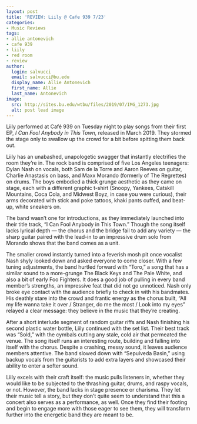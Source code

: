 ```yaml
---
layout: post
title: 'REVIEW: Liily @ Cafe 939 7/23'
categories:
- Music Reviews
tags:
- allie antonevich
- cafe 939
- liily
- red room
- review
author:
  login: salvucci
  email: salvucci@bu.edu
  display_name: Allie Antonevich
  first_name: Allie
  last_name: Antonevich
image:
  src: http://sites.bu.edu/wtbu/files/2019/07/IMG_1273.jpg
  alt: post lead image
---
```

Liily performed at Café 939 on Tuesday night to play songs from their first EP, _I Can Fool Anybody in This Town,_ released in March 2019. They stormed the stage only to swallow up the crowd for a bit before spitting them back out.

Liily has an unabashed, unapologetic swagger that instantly electrifies the room they’re in. The rock band is comprised of five Los Angeles teenagers: Dylan Nash on vocals, both Sam de la Torre and Aaron Reeves on guitar, Charlie Anastasis on bass, and Maxx Morando (formerly of The Regrettes) on drums. The boys embodied a thick grunge aesthetic as they came on stage, each with a different graphic t-shirt (Snoopy, Yankees, Catskill Mountains, Coca Cola, and Midwest Boyz, in case you were curious), their arms decorated with stick and poke tattoos, khaki pants cuffed, and beat-up, white sneakers on.

The band wasn’t one for introductions, as they immediately launched into their title track, “I Can Fool Anybody in This Town.” Though the song itself lacks lyrical depth — the chorus and the bridge fail to add any variety — the sharp guitar paired with the lead-in to an impressive drum solo from Morando shows that the band comes as a unit.

The smaller crowd instantly turned into a feverish mosh pit once vocalist Nash shyly looked down and asked everyone to come closer. With a few tuning adjustments, the band hurtled forward with “Toro,” a song that has a similar sound to a more-grunge The Black Keys and The Pale White, and also a bit of early Foo Fighters. It does a good job of pulling in every band member’s strengths, an impressive feat that did not go unnoticed. Nash only broke eye contact with the audience briefly to check in with his bandmates. His deathly stare into the crowd and frantic energy as the chorus built, “All my life wanna take it over / Stranger, do me the most / Look into my eyes” relayed a clear message: they believe in the music that they’re creating.

After a short interlude segment of random guitar riffs and Nash finishing his second plastic water bottle, Liily continued with the set list. Their best track was “Sold,” with the cymbals cutting any stale, cold air that permeated the venue. The song itself runs an interesting route, building and falling into itself with the chorus. Despite a crashing, messy sound, it leaves audience members attentive. The band slowed down with “Sepulveda Basin,” using backup vocals from the guitarists to add extra layers and showcased their ability to enter a softer sound.

Liily excels with their craft itself: the music pulls listeners in, whether they would like to be subjected to the thrashing guitar, drums, and raspy vocals, or not. However, the band lacks in stage presence or charisma. They let their music tell a story, but they don’t quite seem to understand that this a concert also serves as a performance, as well. Once they find their footing and begin to engage more with those eager to see them, they will transform further into the energetic band they are meant to be.